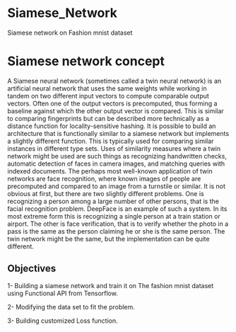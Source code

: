 # Siamese_Network
Siamese network on Fashion mnist dataset 

# Siamese network concept

A Siamese neural network (sometimes called a twin neural network) is an artificial neural network that uses the same weights while working in tandem on two different input vectors to compute comparable output vectors. Often one of the output vectors is precomputed, thus forming a baseline against which the other output vector is compared. This is similar to comparing fingerprints but can be described more technically as a distance function for locality-sensitive hashing.
It is possible to build an architecture that is functionally similar to a siamese network but implements a slightly different function. This is typically used for comparing similar instances in different type sets. Uses of similarity measures where a twin network might be used are such things as recognizing handwritten checks, automatic detection of faces in camera images, and matching queries with indexed documents. The perhaps most well-known application of twin networks are face recognition, where known images of people are precomputed and compared to an image from a turnstile or similar. It is not obvious at first, but there are two slightly different problems. One is recognizing a person among a large number of other persons, that is the facial recognition problem. DeepFace is an example of such a system. In its most extreme form this is recognizing a single person at a train station or airport. The other is face verification, that is to verify whether the photo in a pass is the same as the person claiming he or she is the same person. The twin network might be the same, but the implementation can be quite different.

## Objectives

1- Building a siamese network and train it on The fashion mnist dataset using Functional API from Tensorflow.

2- Modifying the data set to fit the problem.

3- Building customized Loss function.
